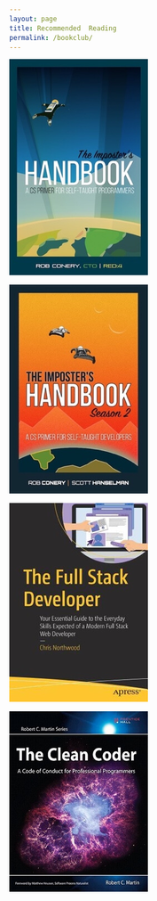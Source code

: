 ```yaml
---
layout: page
title: Recommended  Reading
permalink: /bookclub/
---
```

![The Imposter's Handbook](/assets/uploads/book_impostershandbook.jpg "The Imposter's Handbook")

![The Imposter's Handbook Season 2](/assets/uploads/book_impostershandbook2.jpg "The Imposter's Handbook Season 2")

![The Full Stack Developer](/assets/uploads/book_thefullstackdeveloper.jpg "The Full Stack Developer")

![The Clean Coder](/assets/uploads/book_thecleancoder.jpg "The Clean Coder")
